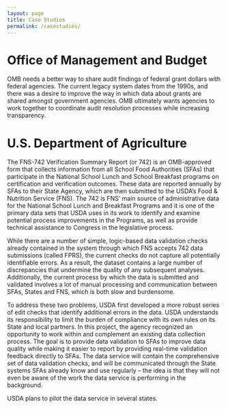 ```yaml
---
layout: page
title: Case Studies
permalink: /casestudies/
---
```

# Office of Management and Budget

OMB needs a better way to share audit findings of federal grant dollars with federal agencies.   The current legacy system dates from the 1990s, and there was a desire to improve the way in which data about grants are shared amongst government agencies.  OMB ultimately wants agencies to work together to coordinate audit resolution processes while increasing transparency. 

# U.S. Department of Agriculture

The FNS-742 Verification Summary Report (or 742) is an OMB-approved form that collects information from all School Food Authorities (SFAs) that participate in the National School Lunch and School Breakfast programs on certification and verification outcomes. These data are reported annually by SFAs to their State Agency, which are then submitted to the USDA’s Food & Nutrition Service (FNS). The 742 is FNS’ main source of administrative data for the National School Lunch and Breakfast Programs and it is one of the primary data sets that USDA uses in its work to identify and examine potential process improvements in the Programs, as well as provide technical assistance to Congress in the legislative process. 

While there are a number of simple, logic-based data validation checks already contained in the system through which FNS accepts 742 data submissions (called FPRS), the current checks do not capture all potentially identifiable errors. As a result, the dataset contains a large number of discrepancies that undermine the quality of any subsequent analyses. Additionally, the current process by which the data is submitted and validated involves a lot of manual processing and communication between SFAs, States and FNS, which is both slow and burdensome.

To address these two problems, USDA first developed a more robust series of edit checks that identify additional errors in the data. USDA understands its responsibility to limit the burden of compliance with its own rules on its State and local partners. In this project, the agency recognized an opportunity to work within and complement an existing data collection process. The goal is to provide data validation to SFAs to improve data quality while making it easier to report by providing real-time validation feedback directly to SFAs. The data service will contain the comprehensive set of data validation checks, and will be communicated through the State systems SFAs already know and use regularly – the idea is that they will not even be aware of the work the data service is performing in the background.

USDA plans to pilot the data service in several states.
 

